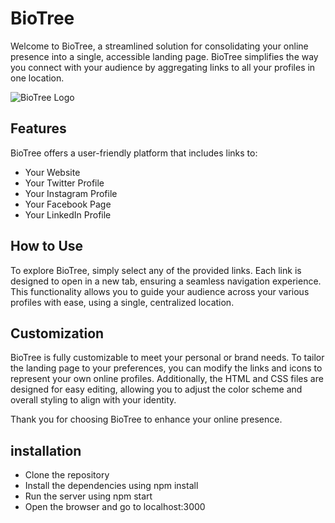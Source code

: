 # BioTree

Welcome to BioTree, a streamlined solution for consolidating your online presence into a single, accessible landing page. BioTree simplifies the way you connect with your audience by aggregating links to all your profiles in one location.

![BioTree Logo](https://raw.githubusercontent.com/surya304/Tapshort/main/userui/img/project.png)

## Features

BioTree offers a user-friendly platform that includes links to:

- Your Website
- Your Twitter Profile
- Your Instagram Profile
- Your Facebook Page
- Your LinkedIn Profile

## How to Use

To explore BioTree, simply select any of the provided links. Each link is designed to open in a new tab, ensuring a seamless navigation experience. This functionality allows you to guide your audience across your various profiles with ease, using a single, centralized location.

## Customization

BioTree is fully customizable to meet your personal or brand needs. To tailor the landing page to your preferences, you can modify the links and icons to represent your own online profiles. Additionally, the HTML and CSS files are designed for easy editing, allowing you to adjust the color scheme and overall styling to align with your identity.

Thank you for choosing BioTree to enhance your online presence.

## installation

- Clone the repository
- Install the dependencies using npm install
- Run the server using npm start
- Open the browser and go to localhost:3000



